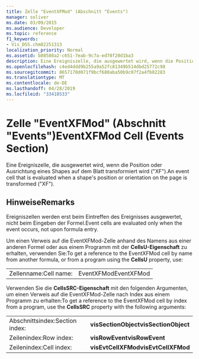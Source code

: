 ```yaml
---
title: Zelle "EventXFMod" (Abschnitt "Events")
manager: soliver
ms.date: 03/09/2015
ms.audience: Developer
ms.topic: reference
f1_keywords:
- Vis_DSS.chm82251313
localization_priority: Normal
ms.assetid: b88588a2-c651-7eab-9c7a-ed78f20d1ba3
description: Eine Ereigniszelle, die ausgewertet wird, wenn die Position oder Ausrichtung eines Shapes auf der Seite transformiert wird (XF).
ms.openlocfilehash: c4ed4ddd9b255a9a52fc81349b514dbd25772c98
ms.sourcegitcommit: 8657170d071f9bcf680aba50b9c07f2a4fb82283
ms.translationtype: MT
ms.contentlocale: de-DE
ms.lasthandoff: 04/28/2019
ms.locfileid: "33418533"
---
```

# <a name="eventxfmod-cell-events-section"></a><span data-ttu-id="b1a7a-103">Zelle "EventXFMod" (Abschnitt "Events")</span><span class="sxs-lookup"><span data-stu-id="b1a7a-103">EventXFMod Cell (Events Section)</span></span>

<span data-ttu-id="b1a7a-104">Eine Ereigniszelle, die ausgewertet wird, wenn die Position oder Ausrichtung eines Shapes auf dem Blatt transformiert wird ("XF").</span><span class="sxs-lookup"><span data-stu-id="b1a7a-104">An event cell that is evaluated when a shape's position or orientation on the page is transformed ("XF").</span></span>
  
## <a name="remarks"></a><span data-ttu-id="b1a7a-105">Hinweise</span><span class="sxs-lookup"><span data-stu-id="b1a7a-105">Remarks</span></span>

<span data-ttu-id="b1a7a-106">Ereigniszellen werden erst beim Eintreffen des Ereignisses ausgewertet, nicht beim Eingeben der Formel.</span><span class="sxs-lookup"><span data-stu-id="b1a7a-106">Event cells are evaluated only when the event occurs, not upon formula entry.</span></span>
  
<span data-ttu-id="b1a7a-107">Um einen Verweis auf die EventXFMod-Zelle anhand des Namens aus einer anderen Formel oder aus einem Programm mit der **CellsU-Eigenschaft** zu erhalten, verwenden Sie:</span><span class="sxs-lookup"><span data-stu-id="b1a7a-107">To get a reference to the EventXFMod cell by name from another formula, or from a program using the **CellsU** property, use:</span></span> 
  
|||
|:-----|:-----|
| <span data-ttu-id="b1a7a-108">Zellenname:</span><span class="sxs-lookup"><span data-stu-id="b1a7a-108">Cell name:</span></span>  <br/> | <span data-ttu-id="b1a7a-109">EventXFMod</span><span class="sxs-lookup"><span data-stu-id="b1a7a-109">EventXFMod</span></span>  <br/> |
   
<span data-ttu-id="b1a7a-110">Verwenden Sie die **CellsSRC-Eigenschaft** mit den folgenden Argumenten, um einen Verweis auf die EventXFMod-Zelle nach Index aus einem Programm zu erhalten:</span><span class="sxs-lookup"><span data-stu-id="b1a7a-110">To get a reference to the EventXFMod cell by index from a program, use the **CellsSRC** property with the following arguments:</span></span> 
  
|||
|:-----|:-----|
| <span data-ttu-id="b1a7a-111">Abschnittsindex:</span><span class="sxs-lookup"><span data-stu-id="b1a7a-111">Section index:</span></span>  <br/> |<span data-ttu-id="b1a7a-112">**visSectionObject**</span><span class="sxs-lookup"><span data-stu-id="b1a7a-112">**visSectionObject**</span></span> <br/> |
| <span data-ttu-id="b1a7a-113">Zeilenindex:</span><span class="sxs-lookup"><span data-stu-id="b1a7a-113">Row index:</span></span>  <br/> |<span data-ttu-id="b1a7a-114">**visRowEvent**</span><span class="sxs-lookup"><span data-stu-id="b1a7a-114">**visRowEvent**</span></span> <br/> |
| <span data-ttu-id="b1a7a-115">Zeilenindex:</span><span class="sxs-lookup"><span data-stu-id="b1a7a-115">Cell index:</span></span>  <br/> |<span data-ttu-id="b1a7a-116">**visEvtCellXFMod**</span><span class="sxs-lookup"><span data-stu-id="b1a7a-116">**visEvtCellXFMod**</span></span> <br/> |
   

